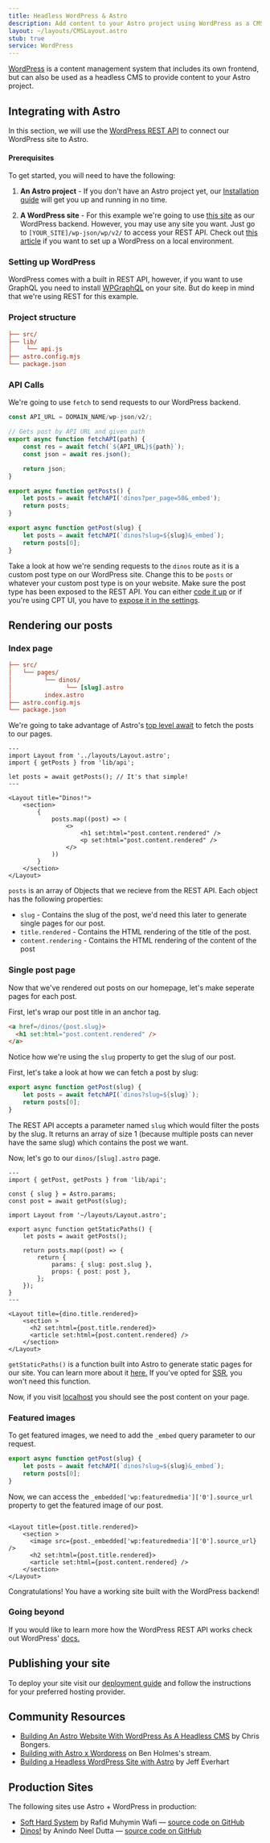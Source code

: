 ```yaml
---
title: Headless WordPress & Astro
description: Add content to your Astro project using WordPress as a CMS
layout: ~/layouts/CMSLayout.astro
stub: true
service: WordPress
---
```


[WordPress](https://wordpress.org/) is a content management system that includes its own frontend, but can also be used as a headless CMS to provide content to your Astro project.

## Integrating with Astro
In this section, we will use the [WordPress REST API](https://developer.wordpress.org/rest-api/) to connect our WordPress site to Astro.

#### Prerequisites

To get started, you will need to have the following:

1. **An Astro project** - If you don't have an Astro project yet, our [Installation guide](/en/install/auto/) will get you up and running in no time.

2. **A WordPress site** - For this example we're going to use [this site](https://norian.studio/dinosaurs/) as our WordPress backend. However, you may use any site you want. Just go to `[YOUR_SITE]/wp-json/wp/v2/` to access your REST API. Check out [this article](https://wordpress.org/support/article/installing-wordpress-on-your-own-computer/) if you want to set up a WordPress on a local environment.

### Setting up WordPress
WordPress comes with a built in REST API, however, if you want to use GraphQL you need to install [WPGraphQL](https://wordpress.org/plugins/wp-graphql/) on your site. But do keep in mind that we're using REST for this example.

### Project structure
```ini title="Project Structure" ins={2}
├── src/
├── lib/
│    └── api.js
├── astro.config.mjs
└── package.json
```

### API Calls
We're going to use `fetch` to send requests to our WordPress backend.

```js title="lib/api.js"
const API_URL = DOMAIN_NAME/wp-json/v2/;

// Gets post by API URL and given path
export async function fetchAPI(path) {
    const res = await fetch(`${API_URL}${path}`);
    const json = await res.json();

    return json;
}

export async function getPosts() {
    let posts = await fetchAPI('dinos?per_page=50&_embed');
    return posts;
}

export async function getPost(slug) {
    let posts = await fetchAPI(`dinos?slug=${slug}&_embed`);
    return posts[0];
}
```

Take a look at how we're sending requests to the `dinos` route as it is a custom post type on our WordPress site. Change this to be `posts` or whatever your custom post type is on your website. Make sure the post type has been exposed to the REST API. You can either [code it up](https://developer.wordpress.org/rest-api/extending-the-rest-api/adding-rest-api-support-for-custom-content-types/) or if you're using CPT UI, you have to [expose it in the settings](https://stackoverflow.com/questions/48536646/how-can-i-get-data-from-custom-post-type-using-wp-rest-api).

## Rendering our posts

### Index page
```ini title="Project Structure" ins={3}
├── src/
│   └── pages/
│         └── dinos/
│               └── [slug].astro
│         index.astro
├── astro.config.mjs
└── package.json
```

We're going to take advantage of Astro's [top level await](/en/guides/data-fetching/#fetch-in-astro) to fetch the posts to our pages.

```astro title="/src/pages/index.astro"
---
import Layout from '../layouts/Layout.astro';
import { getPosts } from 'lib/api';

let posts = await getPosts(); // It's that simple!
---

<Layout title="Dinos!">
    <section>
        {
            posts.map((post) => (
                <>
                    <h1 set:html="post.content.rendered" />
                    <p set:html="post.content.rendered" />
                </>
            ))
        }
    </section>
</Layout>
```

`posts` is an array of Objects that we recieve from the REST API. Each object has the following properties:
- `slug` - Contains the slug of the post, we'd need this later to generate single pages for our post.
- `title.rendered` - Contains the HTML rendering of the title of the post.
- `content.rendering` - Contains the HTML rendering of the content of the post

### Single post page

Now that we've rendered out posts on our homepage, let's make seperate pages for each post.

First, let's wrap our post title in an anchor tag.

```html title="/src/pages/index.astro"
<a href=/dinos/{post.slug}>
  <h1 set:html="post.content.rendered" />
</a>
```

Notice how we're using the `slug` property to get the slug of our post.

First, let's take a look at how we can fetch a post by slug:
```js title="/lib/api.js"
export async function getPost(slug) {
    let posts = await fetchAPI(`dinos?slug=${slug}`);
    return posts[0];
}
```

The REST API accepts a parameter named `slug` which would filter the posts by the slug. It returns an array of size 1 (because multiple posts can never have the same slug) which contains the post we want.

Now, let's go to our `dinos/[slug].astro` page.

```astro title="/src/pages/dinos/[slug].astro"
---
import { getPost, getPosts } from 'lib/api';

const { slug } = Astro.params;
const post = await getPost(slug);

import Layout from '~/layouts/Layout.astro';

export async function getStaticPaths() {
	let posts = await getPosts();

	return posts.map((post) => {
		return {
			params: { slug: post.slug },
			props: { post: post },
		};
	});
}
---

<Layout title={dino.title.rendered}>
    <section >
      <h2 set:html={post.title.rendered}>
      <article set:html={post.content.rendered} />
    </section>
</Layout>

```

`getStaticPaths()` is a function built into Astro to generate static pages for our site. You can learn more about it [here.](/en/reference/api-reference/#getstaticpaths) If you've opted for [SSR](/en/guides/server-side-rendering/), you won't need this function.

Now, if you visit [localhost](http://localhost:3000/dinos/rhizodus) you should see the post content on your page. 

### Featured images

To get featured images, we need to add the `_embed` query parameter to our request.

```js title="/lib/api.js"
export async function getPost(slug) {
    let posts = await fetchAPI(`dinos?slug=${slug}&_embed`);
    return posts[0];
}
```

Now, we can access the `_embedded['wp:featuredmedia']['0'].source_url` property to get the featured image of our post.

```astro title="/src/pages/dinos/[slug].astro"

<Layout title={post.title.rendered}>
    <section >
      <image src={post._embedded['wp:featuredmedia']['0'].source_url} />
      <h2 set:html={post.title.rendered}>
      <article set:html={post.content.rendered} />
    </section>
</Layout>
```

Congratulations! You have a working site built with the WordPress backend!

### Going beyond
If you would like to learn more how the WordPress REST API works check out WordPress' [docs.](https://developer.wordpress.org/rest-api/)

## Publishing your site
To deploy your site visit our [deployment guide](/en/guides/deploy/) and follow the instructions for your preferred hosting provider.

## Community Resources 

- [Building An Astro Website With WordPress As A Headless CMS](https://blog.openreplay.com/building-an-astro-website-with-wordpress-as-a-headless-cms/) by Chris Bongers.
- [Building with Astro x Wordpress](https://www.youtube.com/watch?v=Jstqgklvfnc) on Ben Holmes's stream.
- [Building a Headless WordPress Site with Astro](https://developers.wpengine.com/blog/building-a-headless-wordpress-site-with-astro) by Jeff Everhart

## Production Sites

The following sites use Astro + WordPress in production:

- [Soft Hard System](https://softhardsystem.com/) by Rafid Muhymin Wafi — [source code on GitHub](https://github.com/RafidMuhymin/softhardsystem)
- [Dinos!](https://wc-dinos.netlify.app/) by Anindo Neel Dutta — [source code on GitHub](https://github.com/leen-neel/astro-wordpress)
